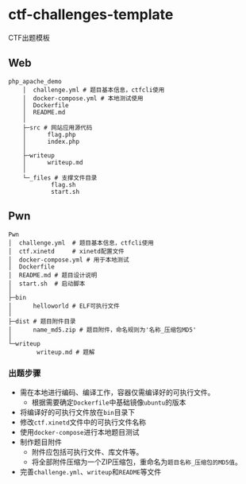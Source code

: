# ctf-challenges-template

CTF出题模板

## Web

```
php_apache_demo
    │  challenge.yml # 题目基本信息，ctfcli使用
    │  docker-compose.yml # 本地测试使用
    │  Dockerfile
    │  README.md
    │
    ├─src # 网站应用源代码
    │      flag.php
    │      index.php
    │
    ├─writeup
    │      writeup.md
    │
    └─_files # 支撑文件目录
            flag.sh
            start.sh
```

## Pwn

```
Pwn
│  challenge.yml  # 题目基本信息，ctfcli使用
│  ctf.xinetd     # xinetd配置文件
│  docker-compose.yml # 用于本地测试
│  Dockerfile
│  README.md # 题目设计说明
│  start.sh  # 启动脚本
│
├─bin
│      helloworld # ELF可执行文件
│ 
├─dist # 题目附件目录
│      name_md5.zip # 题目附件，命名规则为'名称_压缩包MD5'
│ 
└─writeup
        writeup.md # 题解
```

### 出题步骤

- 需在本地进行编码、编译工作，容器仅需编译好的可执行文件。
  - 根据需要确定`Dockerfile`中基础镜像`ubuntu`的版本
- 将编译好的可执行文件放在`bin`目录下
- 修改`ctf.xinetd`文件中的可执行文件名称
- 使用`docker-compose`进行本地题目测试
- 制作题目附件
  - 附件应包括可执行文件、库文件等。
  - 将全部附件压缩为一个ZIP压缩包，重命名为`题目名称_压缩包的MD5值`。
- 完善`challenge.yml`、`writeup`和`README`等文件